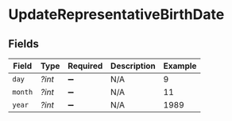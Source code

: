 # UpdateRepresentativeBirthDate


## Fields

| Field              | Type               | Required           | Description        | Example            |
| ------------------ | ------------------ | ------------------ | ------------------ | ------------------ |
| `day`              | *?int*             | :heavy_minus_sign: | N/A                | 9                  |
| `month`            | *?int*             | :heavy_minus_sign: | N/A                | 11                 |
| `year`             | *?int*             | :heavy_minus_sign: | N/A                | 1989               |